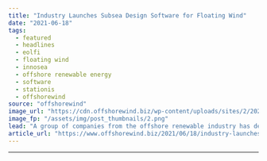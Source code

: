 ```yaml
---
title: "Industry Launches Subsea Design Software for Floating Wind"
date: "2021-06-18"
tags: 
  - featured
  - headlines
  - eolfi
  - floating wind
  - innosea
  - offshore renewable energy
  - software
  - stationis
  - offshorewind
source: "offshorewind"
image_url: "https://cdn.offshorewind.biz/wp-content/uploads/sites/2/2021/06/18132003/stationis_interface_2.png"
image_fp: "/assets/img/post_thumbnails/2.png"
lead: "A group of companies from the offshore renewable industry has developed&#160;a pre-engineering design software"
article_url: "https://www.offshorewind.biz/2021/06/18/industry-launches-subsea-design-software-for-floating-wind/"
---
```


---
